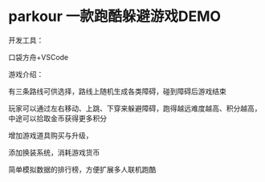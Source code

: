 # parkour 一款跑酷躲避游戏DEMO
开发工具：

口袋方舟+VSCode


游戏介绍：

有三条路线可供选择，路线上随机生成各类障碍，碰到障碍后游戏结束

玩家可以通过左右移动、上跳、下穿来躲避障碍，跑得越远难度越高、积分越高，中途可以拾取金币获得更多积分

增加游戏道具购买与升级，

添加换装系统，消耗游戏货币

简单模拟数据的排行榜，方便扩展多人联机跑酷



